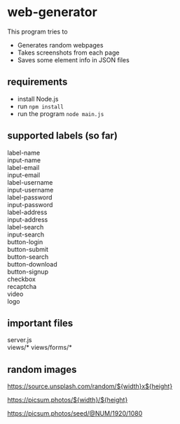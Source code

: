 
# web-generator

This program tries to

* Generates random webpages
* Takes screenshots from each page
* Saves some element info in JSON files

## requirements

* install Node.js
* run `npm install`
* run the program `node main.js`

## supported labels (so far)

label-name\
input-name\
label-email\
input-email\
label-username\
input-username\
label-password\
input-password\
label-address\
input-address\
label-search\
input-search\
button-login\
button-submit\
button-search\
button-download\
button-signup\
checkbox\
recaptcha\
video\
logo

## important files

server.js\
views/*
views/forms/*

## random images

<https://source.unsplash.com/random/${width}x${height}>

<https://picsum.photos/${width}/${height}>

<https://picsum.photos/seed/@NUM/1920/1080>
